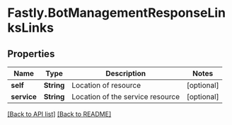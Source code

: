 # Fastly.BotManagementResponseLinksLinks

## Properties

Name | Type | Description | Notes
------------ | ------------- | ------------- | -------------
**self** | **String** | Location of resource | [optional] 
**service** | **String** | Location of the service resource | [optional] 


[[Back to API list]](../../README.md#endpoints) [[Back to README]](../../README.md)
